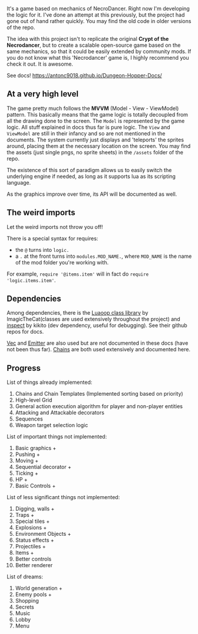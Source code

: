 It's a game based on mechanics of NecroDancer. Right now I'm developing the logic for it. I've done an attempt at this previously, but the project had gone out of hand rather quickly. You may find the old code in older versions of the repo.

The idea with this project isn't to replicate the original **Crypt of the Necrodancer**, but to create a scalable open-source game based on the same mechanics, so that it could be easily extended by community mods. If you do not know what this 'Necrodancer' game is, I highly recommend you check it out. It is awesome.

See docs! https://antonc9018.github.io/Dungeon-Hopper-Docs/

## At a very high level

The game pretty much follows the **MVVM** (Model - View - ViewModel) pattern. This basically means that the game logic is totally decoupled from all the drawing done to the screen. The `Model` is represented by the game logic. All stuff explained in docs thus far is pure logic. The `View` and `ViewModel` are still in their infancy and so are not mentioned in the documents. The system currently just displays and 'teleports' the sprites around, placing them at the necessary location on the screen. You may find the assets (just single pngs, no sprite sheets) in the `/assets` folder of the repo. 

The existence of this sort of paradigm allows us to easily switch the underlying engine if needed, as long as it supports lua as its scripting language.

As the graphics improve over time, its API will be documented as well.

## The weird imports

Let the weird imports not throw you off!

There is a special syntax for requires:
* the `@` turns into `logic.`
* a `.` at the front turns into `modules.MOD_NAME.`, where `MOD_NAME` is the name of the mod folder you're working with.

For example, `require '@items.item'` will in fact do `require 'logic.items.item'`. 

## Dependencies

Among dependencies, there is the [Luaoop class library](https://github.com/ImagicTheCat/Luaoop) by ImagicTheCat(classes are used extensively throughout the project) and [inspect](https://github.com/kikito/inspect.lua) by kikito (dev dependency, useful for debugging). See their github repos for docs.

[Vec](https://github.com/AntonC9018/Dungeon-Hopper/blob/master/lib/vec.lua) and [Emitter](https://github.com/AntonC9018/lua-event-emitter) are also used but are not documented in these docs (have not been thus far). [Chains](https://antonc9018.github.io/Dungeon-Hopper-Docs/docs/chains) are both used extensively and documented here.

## Progress

List of things already implemented:
1. Chains and Chain Templates (Implemented sorting based on priority)
2. High-level Grid
3. General action execution algorithm for player and non-player entities
4. Attacking and Attackable decorators
5. Sequences
6. Weapon target selection logic

List of important things not implemented:
1. Basic graphics +
2. Pushing +
3. Moving +
4. Sequential decorator +
5. Ticking +
6. HP +
6. Basic Controls +

List of less significant things not implemented:
1. Digging, walls +
2. Traps +
3. Special tiles +
4. Explosions + 
5. Environment Objects +
6. Status effects +
7. Projectiles +
8. Items +
10. Better controls
9. Better renderer

List of dreams:
1. World generation +
2. Enemy pools +
3. Shopping
4. Secrets
5. Music
6. Lobby
7. Menu